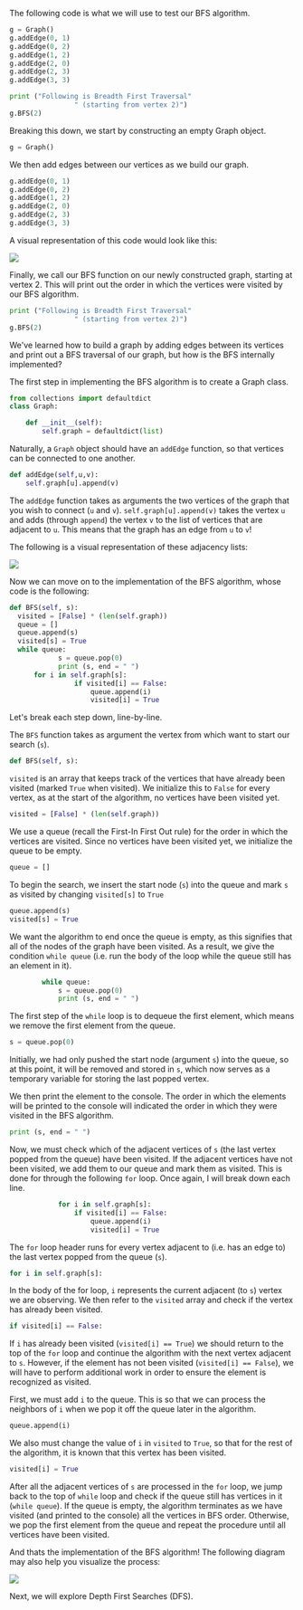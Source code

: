 <!--title={BFS in Python}-->

<!--concepts{Depth First Search}-->

<!--badges={Algorithmns:15}-->

The following code is what we will use to test our BFS algorithm.   

```python
g = Graph() 
g.addEdge(0, 1) 
g.addEdge(0, 2) 
g.addEdge(1, 2) 
g.addEdge(2, 0) 
g.addEdge(2, 3) 
g.addEdge(3, 3) 

print ("Following is Breadth First Traversal"
				" (starting from vertex 2)") 
g.BFS(2) 
```

Breaking this down, we start by constructing an empty Graph object.

```python
g = Graph()
```

We then add edges between our vertices as we build our graph.

```python
g.addEdge(0, 1) 
g.addEdge(0, 2) 
g.addEdge(1, 2) 
g.addEdge(2, 0) 
g.addEdge(2, 3) 
g.addEdge(3, 3)
```
A visual representation of this code would look like this:

![](https://i.imgur.com/gbOaIzd.jpg)

Finally, we call our BFS function on our newly constructed graph, starting at vertex 2. This will print out the order in which the vertices were visited by our BFS algorithm.

```python
print ("Following is Breadth First Traversal"
				" (starting from vertex 2)") 
g.BFS(2)
```
We've learned how to build a graph by adding edges between its vertices and print out a BFS traversal of our graph, but how is the BFS internally implemented?

The first step in implementing the BFS algorithm is to create a Graph class.

```python
from collections import defaultdict
class Graph: 

	def __init__(self): 		
		self.graph = defaultdict(list)
```

Naturally, a `Graph` object should have an `addEdge` function, so that vertices can be connected to one another.

```python
def addEdge(self,u,v): 
	self.graph[u].append(v)  
```
The `addEdge` function takes as arguments the two vertices of the graph that you wish to connect (`u` and `v`). `self.graph[u].append(v)` takes the vertex `u` and adds (through `append`) the vertex `v` to the list of vertices that are adjacent to `u`. This means that the graph has an edge from `u` to `v`! 

The following is a visual representation of these adjacency lists:

![](https://i.imgur.com/Qes2v3v.png)       

Now we can move on to the implementation of the BFS algorithm, whose code is the following:

```python
def BFS(self, s): 
  visited = [False] * (len(self.graph)) 
  queue = [] 
  queue.append(s) 
  visited[s] = True
  while queue:  
			s = queue.pop(0) 
			print (s, end = " ")
      for i in self.graph[s]: 
				if visited[i] == False: 
					queue.append(i) 
					visited[i] = True
```
Let's break each step down, line-by-line.

The `BFS` function takes as argument the vertex from which want to start our search (`s`).

```python
def BFS(self, s):
```
`visited` is an array that keeps track of the vertices that have already been visited (marked `True` when visited). We initialize this  to `False` for every vertex, as at the start of the algorithm, no vertices have been visited yet.

```python
visited = [False] * (len(self.graph)) 
```
We use a queue (recall the First-In First Out rule) for the order in which the vertices are visited. Since no vertices have been visited yet, we initialize the queue to be empty.

``` python
queue = []
```

To begin the search, we insert the start node (`s`) into the queue and mark `s` as visited by changing `visited[s]` to `True`

```python
queue.append(s) 
visited[s] = True
```

We want the algorithm to end once the queue is empty, as this signifies that all of the nodes of the graph have been visited. As a result, we give the condition `while queue` (i.e. run the body of the loop while the queue still has an element in it).

```python
		while queue:  
			s = queue.pop(0) 
			print (s, end = " ") 	
```

The first step of the `while` loop is to dequeue the first element, which means we remove the first element from the queue.

```python
s = queue.pop(0)
```

Initially, we had only pushed the start node (argument `s`) into the queue, so at this point, it will be removed and stored in `s`, which now serves as a temporary variable for storing the last popped vertex.

We then print the element to the console. The order in which the elements will be printed to the console will indicated the order in which they were visited in the BFS algorithm.

```python
print (s, end = " ") 
```

Now, we must check which of the adjacent vertices of `s` (the last vertex popped from the queue) have been visited. If the adjacent vertices have not been visited, we add them to our queue and mark them as visited. This is done for through the following `for` loop. Once again, I will break down each line.

```python
			for i in self.graph[s]: 
				if visited[i] == False: 
					queue.append(i) 
					visited[i] = True
```

 The `for` loop header runs for every vertex adjacent to (i.e. has an edge to) the last vertex popped from the queue (`s`).

```python
for i in self.graph[s]:
```

In the body of the for loop, `i` represents the current adjacent (to `s`) vertex we are observing. We then refer to the `visited` array and check if the vertex has already been visited.

```python
if visited[i] == False: 
```

 If `i` has already been visited (`visited[i] == True`) we should return to the top of the `for` loop and continue the algorithm with the next vertex adjacent to `s`. However, if the element has not been visited (`visited[i] == False`), we will have to perform additional work in order to ensure the element is recognized as visited.

First, we must add `i` to the queue. This is so that we can process the neighbors of `i` when we pop it off the queue later in the algorithm. 

```python
queue.append(i)
```

 We also must change the value of `i` in `visited` to `True`, so that for the rest of the algorithm, it is known that this vertex has been visited.

```python
visited[i] = True
```

After all the adjacent vertices of `s` are processed in the `for` loop, we jump back to the top of `while` loop and check if the queue still has vertices in it (`while queue`). If the queue is empty, the algorithm terminates as we have visited (and printed to the console) all the vertices in BFS order. Otherwise, we pop the first element from the queue and repeat the procedure until all vertices have been visited.

And thats the implementation of the BFS algorithm! The following diagram may also help you visualize the process:

![](https://i.imgur.com/cyxuppV.jpg)

Next, we will explore Depth First Searches (DFS).

